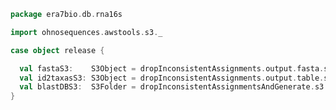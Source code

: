 
```scala
package era7bio.db.rna16s

import ohnosequences.awstools.s3._

case object release {

  val fastaS3:    S3Object = dropInconsistentAssignments.output.fasta.s3
  val id2taxasS3: S3Object = dropInconsistentAssignments.output.table.s3
  val blastDBS3:  S3Folder = dropInconsistentAssignmentsAndGenerate.s3
}

```




[test/scala/runBundles.scala]: ../../test/scala/runBundles.scala.md
[main/scala/filter2.scala]: filter2.scala.md
[main/scala/mg7pipeline.scala]: mg7pipeline.scala.md
[main/scala/package.scala]: package.scala.md
[main/scala/compats.scala]: compats.scala.md
[main/scala/filter1.scala]: filter1.scala.md
[main/scala/filter3.scala]: filter3.scala.md
[main/scala/release.scala]: release.scala.md